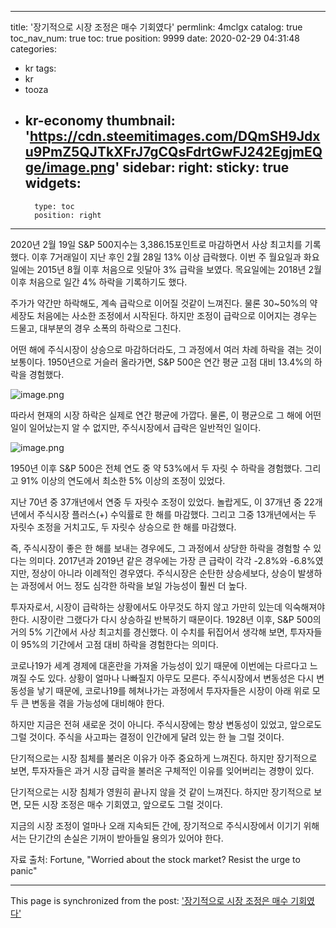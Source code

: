 
---
title: '장기적으로 시장 조정은 매수 기회였다'
permlink: 4mclgx
catalog: true
toc_nav_num: true
toc: true
position: 9999
date: 2020-02-29 04:31:48
categories:
- kr
tags:
- kr
- tooza
- kr-economy
thumbnail: 'https://cdn.steemitimages.com/DQmSH9Jdxu9PmZ5QJTkXFrJ7gCQsFdrtGwFJ242EgjmEQge/image.png'
sidebar:
    right:
        sticky: true
widgets:
    -
        type: toc
        position: right
---


2020년 2월 19일 S&P 500지수는 3,386.15포인트로 마감하면서 사상 최고치를 기록했다. 이후 7거래일이 지난 후인 2월 28일 13% 이상 급락했다. 이번 주 월요일과 화요일에는 2015년 8월 이후 처음으로 잇달아 3% 급락을 보였다. 목요일에는 2018년 2월 이후 처음으로 일간 4% 하락을 기록하기도 했다.


주가가 약간만 하락해도, 계속 급락으로 이어질 것같이 느껴진다. 물론 30~50%의 약세장도 처음에는 사소한 조정에서 시작된다. 하지만 조정이 급락으로 이어지는 경우는 드물고, 대부분의 경우 소폭의 하락으로 그친다.


어떤 해에 주식시장이 상승으로 마감하더라도, 그 과정에서 여러 차례 하락을 겪는 것이 보통이다. 1950년으로 거슬러 올라가면, S&P 500은 연간 평균 고점 대비 13.4%의 하락을 경험했다.



![image.png](https://cdn.steemitimages.com/DQmSH9Jdxu9PmZ5QJTkXFrJ7gCQsFdrtGwFJ242EgjmEQge/image.png)



따라서 현재의 시장 하락은 실제로 연간 평균에 가깝다. 물론, 이 평균으로 그 해에 어떤 일이 일어났는지 알 수 없지만, 주식시장에서 급락은 일반적인 일이다.



![image.png](https://cdn.steemitimages.com/DQmS5X4YDVBjmxmweKh2qhQKJ3BapNtQ54pPneoxsrJyMft/image.png)



1950년 이후 S&P 500은 전체 연도 중 약 53%에서 두 자릿 수 하락을 경험했다. 그리고 91% 이상의 연도에서 최소한 5% 이상의 조정이 있었다.


지난 70년 중 37개년에서 연중 두 자릿수 조정이 있었다. 놀랍게도, 이 37개년 중 22개년에서 주식시장 플러스(+) 수익률로 한 해를 마감했다. 그리고 그중 13개년에서는 두 자릿수 조정을 거치고도, 두 자릿수 상승으로 한 해를 마감했다.


즉, 주식시장이 좋은 한 해를 보내는 경우에도, 그 과정에서 상당한 하락을 경험할 수 있다는 의미다. 2017년과 2019년 같은 경우에는 가장 큰 급락이 각각 -2.8%와 -6.8%였지만, 정상이 아니라 이례적인 경우였다. 주식시장은 순탄한 상승세보다, 상승이 발생하는 과정에서 어느 정도 심각한 하락을 보일 가능성이 훨씬 더 높다.


투자자로서, 시장이 급락하는 상황에서도 아무것도 하지 않고 가만히 있는데 익숙해져야 한다. 시장이란 그랬다가 다시 상승하길 반복하기 때문이다. 1928년 이후, S&P 500의 거의 5% 기간에서 사상 최고치를 경신했다. 이 수치를 뒤집어서 생각해 보면, 투자자들이 95%의 기간에서 고점 대비 하락을 경험한다는 의미다.


코로나19가 세계 경제에 대혼란을 가져올 가능성이 있기 때문에 이번에는 다르다고 느껴질 수도 있다. 상황이 얼마나 나빠질지 아무도 모른다. 주식시장에서 변동성은 다시 변동성을 낳기 때문에, 코로나19를 헤쳐나가는 과정에서 투자자들은 시장이 아래 위로 모두 큰 변동을 겪을 가능성에 대비해야 한다.


하지만 지금은 전혀 새로운 것이 아니다. 주식시장에는 항상 변동성이 있었고, 앞으로도 그럴 것이다. 주식을 사고파는 결정이 인간에게 달려 있는 한 늘 그럴 것이다.


단기적으로는 시장 침체를 불러온 이유가 아주 중요하게 느껴진다. 하지만 장기적으로 보면, 투자자들은 과거 시장 급락을 불러온 구체적인 이유를 잊어버리는 경향이 있다.


단기적으로는 시장 침체가 영원히 끝나지 않을 것 같이 느껴진다. 하지만 장기적으로 보면, 모든 시장 조정은 매수 기회였고, 앞으로도 그럴 것이다.


지금의 시장 조정이 얼마나 오래 지속되든 간에, 장기적으로 주식시장에서 이기기 위해서는 단기간의 손실은 기꺼이 받아들일 용의가 있어야 한다.


자료 출처: Fortune, "Worried about the stock market? Resist the urge to panic"

- - -

This page is synchronized from the post: ['장기적으로 시장 조정은 매수 기회였다'](https://steemit.com/@pius.pius/4mclgx)
